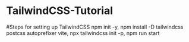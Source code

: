 # TailwindCSS-Tutorial
#Steps for setting up TailwindCSS 
npm init -y,
npm install -D tailwindcss postcss autoprefixer vite,
npx tailwindcss init -p,
npm run start
